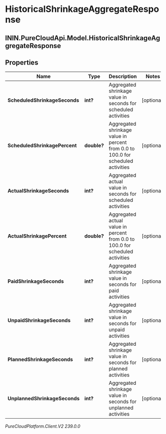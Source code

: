 # HistoricalShrinkageAggregateResponse

## ININ.PureCloudApi.Model.HistoricalShrinkageAggregateResponse

## Properties

|Name | Type | Description | Notes|
|------------ | ------------- | ------------- | -------------|
| **ScheduledShrinkageSeconds** | **int?** | Aggregated shrinkage value in seconds for scheduled activities | [optional] |
| **ScheduledShrinkagePercent** | **double?** | Aggregated shrinkage value in percent from 0.0 to 100.0 for scheduled activities | [optional] |
| **ActualShrinkageSeconds** | **int?** | Aggregated actual value in seconds for scheduled activities | [optional] |
| **ActualShrinkagePercent** | **double?** | Aggregated actual value in percent from 0.0 to 100.0 for scheduled activities | [optional] |
| **PaidShrinkageSeconds** | **int?** | Aggregated shrinkage value in seconds for paid activities | [optional] |
| **UnpaidShrinkageSeconds** | **int?** | Aggregated shrinkage value in seconds for unpaid activities | [optional] |
| **PlannedShrinkageSeconds** | **int?** | Aggregated shrinkage value in seconds for planned activities | [optional] |
| **UnplannedShrinkageSeconds** | **int?** | Aggregated shrinkage value in seconds for unplanned activities | [optional] |



_PureCloudPlatform.Client.V2 239.0.0_
